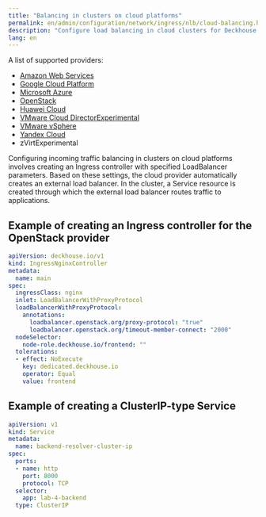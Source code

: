 ```yaml
---
title: "Balancing in clusters on cloud platforms"
permalink: en/admin/configuration/network/ingress/nlb/cloud-balancing.html
description: "Configure load balancing in cloud clusters for Deckhouse Kubernetes Platform. AWS, GCP, Azure load balancer integration and cloud-native load balancing setup."
lang: en
---
```


A list of supported providers:

* [Amazon Web Services](https://aws.amazon.com/)
* [Google Cloud Platform](https://cloud.google.com/)
* [Microsoft Azure](https://azure.microsoft.com/)
* [OpenStack](https://www.openstack.org/)
* [Huawei Cloud](https://cloud.huawei.com/)
* [VMware Cloud DirectorExperimental](https://www.vmware.com/products/cloud-infrastructure/cloud-director)
* [VMware vSphere](https://www.vmware.com/products/cloud-infrastructure/vsphere)
* [Yandex Cloud](https://yandex.cloud/)
* zVirtExperimental

Configuring incoming traffic balancing in clusters on cloud platforms
involves creating an Ingress controller with specified LoadBalancer parameters.
Based on these settings, the cloud provider automatically creates an external load balancer.
In the cluster, a Service resource is created through which the external load balancer routes traffic to applications.

## Example of creating an Ingress controller for the OpenStack provider

```yaml
apiVersion: deckhouse.io/v1
kind: IngressNginxController
metadata:
  name: main
spec:
  ingressClass: nginx
  inlet: LoadBalancerWithProxyProtocol
  loadBalancerWithProxyProtocol:
    annotations:
      loadbalancer.openstack.org/proxy-protocol: "true"
      loadbalancer.openstack.org/timeout-member-connect: "2000"
  nodeSelector:
    node-role.deckhouse.io/frontend: ""
  tolerations:
  - effect: NoExecute
    key: dedicated.deckhouse.io
    operator: Equal
    value: frontend
```

## Example of creating a ClusterIP-type Service

```yaml
apiVersion: v1
kind: Service
metadata:
  name: backend-resolver-cluster-ip
spec:
  ports:
  - name: http
    port: 8000
    protocol: TCP
  selector:
    app: lab-4-backend
  type: ClusterIP
```

